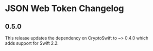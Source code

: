 # JSON Web Token Changelog
## 0.5.0

This release updates the dependency on CryptoSwift to ~> 0.4.0 which adds
support for Swift 2.2.
